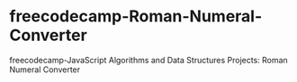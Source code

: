 # freecodecamp-Roman-Numeral-Converter
freecodecamp-JavaScript Algorithms and Data Structures Projects: Roman Numeral Converter
